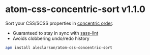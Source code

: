 # atom-css-concentric-sort v1.1.0

Sort your CSS/SCSS properties in [concentric order](https://github.com/brandon-rhodes/Concentric-CSS).

- Guaranteed to stay in sync with [sass-lint](https://github.com/sasstools/sass-lint)
- Avoids clobbering undo/redo history

```sh
apm install aleclarson/atom-css-concentric-sort
```

